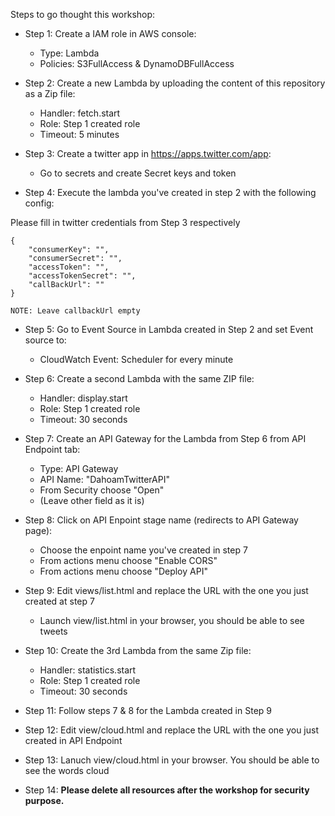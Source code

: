 Steps to go thought this workshop:

* Step 1: Create a IAM role in AWS console:

	* Type: Lambda
	* Policies: S3FullAccess & DynamoDBFullAccess

* Step 2: Create a new Lambda by uploading the content of this repository as a Zip file:

	* Handler: fetch.start
	* Role: Step 1 created role
	* Timeout: 5 minutes

* Step 3: Create a twitter app in https://apps.twitter.com/app:

	* Go to secrets and create Secret keys and token

* Step 4: Execute the lambda you've created in step 2 with the following config:

Please fill in twitter credentials from Step 3 respectively

	{
	    "consumerKey": "",
	    "consumerSecret": "",
	    "accessToken": "",
	    "accessTokenSecret": "",
	    "callBackUrl": ""
	}

	NOTE: Leave callbackUrl empty

* Step 5: Go to Event Source in Lambda created in Step 2 and set Event source to:
		
	* CloudWatch Event: Scheduler for every minute


* Step 6: Create a second Lambda with the same ZIP file:
	
	* Handler: display.start
	* Role: Step 1 created role
	* Timeout: 30 seconds

* Step 7: Create an API Gateway for the Lambda from Step 6 from API Endpoint tab:

	* Type: API Gateway
	* API Name: "DahoamTwitterAPI"
	* From Security choose "Open"
	* (Leave other field as it is)

* Step 8: Click on API Enpoint stage name (redirects to API Gateway page):

	* Choose the enpoint name you've created in step 7
	* From actions menu choose "Enable CORS"
	* From actions menu choose "Deploy API"
		

* Step 9: Edit views/list.html and replace the URL with the one you just created at step 7

	* Launch view/list.html in your browser, you should be able to see tweets

* Step 10: Create the 3rd Lambda from the same Zip file:

	* Handler: statistics.start
	* Role: Step 1 created role
	* Timeout: 30 seconds

* Step 11: Follow steps 7 & 8 for the Lambda created in Step 9

* Step 12: Edit view/cloud.html and replace the URL with the one you just created in API Endpoint

* Step 13: Lanuch view/cloud.html in your browser. You should be able to see the words cloud

* Step 14: **Please delete all resources after the workshop for security purpose.**
